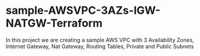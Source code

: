 # sample-AWSVPC-3AZs-IGW-NATGW-Terraform
In this project we are creating a sample AWS VPC with 3 Availability Zones, Internet Gateway, Nat Gateway, Routing Tables, Private and Public Subnets
